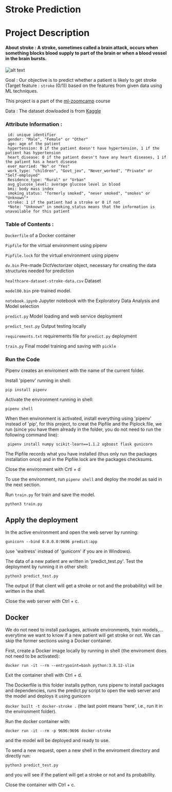 # Stroke Prediction

# Project Description 

#### About stroke : A stroke, sometimes called a brain attack, occurs when something blocks blood supply to part of the brain or when a blood vessel in the brain bursts.
![alt text](https://github.com/meriem2012arb/Midterm-Project--ML-zoomcamp-/blob/main/stroke.jpg)
    
    
Goal : 
Our objective is to predict whether a patient is likely to get stroke (Target feature : ```stroke``` (0/1)) based on the features from given data using ML techniques.

This project is a part of the [ml-zoomcamp](https://github.com/alexeygrigorev/mlbookcamp-code/tree/master/course-zoomcamp) course

Data :
The dataset dowloaded is  from [Kaggle](https://www.kaggle.com/datasets/fedesoriano/stroke-prediction-dataset)

### Attribute Information :
```
 id: unique identifier
 gender: "Male", "Female" or "Other"
 age: age of the patient 
 hypertension: 0 if the patient doesn't have hypertension, 1 if the patient has hypertension
 heart_disease: 0 if the patient doesn't have any heart diseases, 1 if the patient has a heart disease
 ever_married: "No" or "Yes"
 work_type: "children", "Govt_jov", "Never_worked", "Private" or "Self-employed"
 Residence_type: "Rural" or "Urban"
 avg_glucose_level: average glucose level in blood
 bmi: body mass index
 smoking_status: "formerly smoked", "never smoked", "smokes" or "Unknown"*
 stroke: 1 if the patient had a stroke or 0 if not
 *Note: "Unknown" in smoking_status means that the information is unavailable for this patient
 ```
### Table of Contents :

```Dockerfile``` of a Docker container

```Pipfile```  for the virtual environment using pipenv

```Pipfile.lock```  for the virtual environment using pipenv

```dv.bin```  Pre-made DictVectorizer object, necessary for creating the data structures needed for prediction

```healthcare-dataset-stroke-data.csv``` Dataset

```model00.bin``` pre-trained model.

```notebook.ipynb``` Jupyter notebook with the Exploratory Data Analysis and Model selection

```predict.py``` Model loading and web service deployment

```predict_test.py``` Output testing locally

```requirements.txt``` requirements file for ```predict.py``` deployment

```train.py``` Final model training and saving with ```pickle```



### Run the Code


Pipenv creates an enviroment with the name of the current folder.

Install 'pipenv' running in shell:

```pip install pipenv```

Activate the environment running in shell:

```pipenv shell```

When then environment is activated, install everything using 'pipenv' instead of 'pip', for this project, to creat the Pipfile and the Piplock.file, we run (since you have them already in the folder, you do not need to run the following command line):

``` pipenv install numpy scikit-learn==1.1.2 xgboost flask gunicorn``` 

The Pipfile records what you have installed (thus only run the packages installation once) and in the Pipfile.lock are the packages checksums.

Close the environment with Crtl + d

To use the environment, run ```pipenv shell``` and deploy the model as said in the next section.

Run ```train.py``` for train and save the model. 

```python3 train.py```

##  Apply the deployment

In the active environment and open the web server by running:

```gunicorn --bind 0.0.0.0:9696 predict:app```

(use 'waitress' instead of 'gunicorn' if you are in Windows).

The data of a new patient are written in 'predict_test.py'. Test the deployment by running it in other shell:

```python3 predict_test.py```

The output (if that client will get a stroke or not and the probability) will be written in the shell.

Close the web server with Ctrl + c.

##  Docker

We do not need to install packages, activate environments, train models,... everytime we want to know if a new patient will get stroke or not. We can skip the former sections using a Docker container.

First, create a Docker image locally by running in shell (the enviroment does not need to be activated):

```docker run -it --rm --entrypoint=bash python:3.8.12-slim```

Exit the container shell with Ctrl + d.

The Dockerfile is this folder installs python, runs pipenv to install packages and dependencies, runs the predict.py script to open the web server and the  model and deploys it using gunicorn

```docker built -t docker-stroke .```
(the last point means 'here', i.e., run it in the environment folder).

Run the docker container with:

```docker run -it --rm -p 9696:9696 docker-stroke```

and the model will be deployed and ready to use.

To send a new request, open a new shell in the enviroment directory and directly run:

```python3 predict_test.py```

and you will see if the patient will get a stroke or not and its probability.

Close the container with Ctrl + c.









